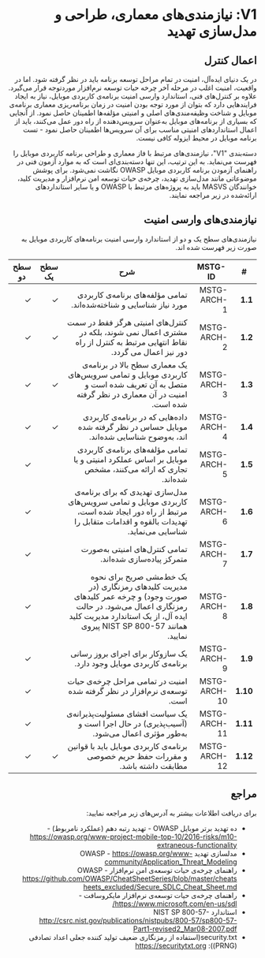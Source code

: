 <div dir="rtl" markdown="1">

# V1: نیازمندی‌های معماری، طراحی و مدل‌سازی تهدید

## اعمال کنترل

در یک دنیای ایده‌آل، امنیت در تمام مراحل توسعه برنامه باید در نظر گرفته شود. اما در واقعیت، امنیت اغلب در مرحله آخر چرخه حیات توسعه نرم‌افزار موردتوجه قرار می‌گیرد. علاوه بر کنترل‌های فنی، استاندارد وارسی امنیت برنامه‌ی کاربردی موبایل، نیاز به ایجاد فرایندهایی دارد که بتوان از مورد توجه بودن امنیت در زمان برنامه‌ریزی معماری برنامه‌ی موبایل و شناخت وظیفه‌مندی‌های اصلی و امنیتی مؤلفه‌ها اطمینان حاصل نمود. از آنجایی که بسیاری از برنامه‌های موبایل به‌عنوان سرویس‌دهنده از راه دور عمل می‌کنند، باید از اعمال استانداردهای امنیتی مناسب برای آن سرویس‌ها اطمینان حاصل نمود - تست برنامه موبایل در محیط ایزوله کافی نیست.

دسته‌بندی "V1"، نیازمندی‌های مرتبط با فاز معماری و طراحی برنامه کاربردی موبایل را فهرست می‌نماید. به این ترتیب، این تنها دسته‌بندی‌ای است که به موارد آزمون فنی در راهنمای آزمودن برنامه کاربردی موبایل OWASP نگاشت نمی‌شود. برای پوشش موضوعاتی مانند مدل‌سازی تهدید، چرخه‌ی حیات توسعه امن نرم‌افزار و مدیریت کلید، خوانندگان MASVS باید به پروژه‌های مرتبط با OWASP و یا سایر استانداردهای ارائه‌شده در زیر مراجعه نمایند.

## نیازمندی‌های وارسی امنیت

نیازمندی‌های سطح یک و دو از استاندارد وارسی امنیت برنامه‌های کاربردی موبایل به صورت زیر فهرست شده اند.

| # | MSTG-ID | شرح | سطح یک | سطح دو |
| -- | -------- | ---------------------- | - | - |
| **1.1** | MSTG-ARCH-1 | تمامی مؤلفه‌های برنامه‌ی کاربردی مورد نیاز شناسایی و شناخته‌شده‌اند. | ✓ | ✓ |
| **1.2** | MSTG-ARCH-2 |  کنترل‌های امنیتی هرگز فقط در سمت مشتری اعمال نمی شوند، بلکه در نقاط انتهایی مرتبط به کنترل از راه دور  نیز اعمال می گردد. | ✓ | ✓ |
| **1.3** | MSTG-ARCH-3 | یک معماری سطح بالا در برنامه‌ی کاربردی موبایل و تمامی سرویس‌های متصل به آن تعریف شده است و امنیت در آن معماری در نظر گرفته شده است. | ✓ | ✓ |
| **1.4** | MSTG-ARCH-4 | داده‌هایی که در برنامه‌ی کاربردی موبایل حساس در نظر گرفته شده اند، به‌وضوح شناسایی شده‌اند. | ✓ | ✓ |
| **1.5** | MSTG-ARCH-5 | تمامی مؤلفه‌های برنامه‌ی کاربردی موبایل بر اساس عملکرد امنیتی و یا تجاری که ارائه می‌کنند، مشخص شده‌اند. |  | ✓ |
| **1.6** | MSTG-ARCH-6 | مدل‌سازی تهدیدی که برای برنامه‌ی کاربردی موبایل و تمامی سرویس‌های مرتبط از راه دور ایجاد شده است، تهدیدات بالقوه و اقدامات متقابل را شناسایی می‌نماید. |  | ✓ |
| **1.7** | MSTG-ARCH-7 | تمامی کنترل‌های امنیتی به‌صورت متمرکز پیاده‌سازی شده‌اند. |  | ✓ |
| **1.8** | MSTG-ARCH-8 | یک خط‌مشی صریح برای نحوه مدیریت کلیدهای رمزنگاری (در صورت وجود) و چرخه عمر کلیدهای رمزنگاری اعمال می‌شود. در حالت ایده آل، از یک استاندارد مدیریت کلید همانند NIST SP 800-57 پیروی نمایید. |  | ✓ |
| **1.9** | MSTG-ARCH-9 | یک سازوکار برای اجرای بروز رسانی برنامه‌ی کاربردی موبایل وجود دارد. |  | ✓ |
| **1.10** | MSTG-ARCH-10 | امنیت در تمامی مراحل چرخه‌ی حیات توسعه‌ی نرم‌افزار در نظر گرفته شده است. |  | ✓ |
| **1.11** | MSTG-ARCH-11 | یک سیاست افشای مسئولیت‌پذیرانه‌ی (آسیب‌پذیری) در حال اجرا است و به‌طور مؤثری اعمال می‌شود. |  | ✓ |
| **1.12** | MSTG-ARCH-12 | برنامه‌ی کاربردی موبایل باید با قوانین و مقررات حفظ حریم خصوصی مطابقت داشته باشد. | ✓ | ✓ |

## مراجع

برای دریافت اطلاعات بیشتر به آدرس‌های زیر مراجعه نمایید:

- ده تهدید برتر موبایل OWASP - تهدید رتبه دهم (عملکرد نامربوط) - <https://owasp.org/www-project-mobile-top-10/2016-risks/m10-extraneous-functionality>
- مدلسازی تهدید OWASP - <https://owasp.org/www-community/Application_Threat_Modeling>
- راهنمای چرخه‌ی حیات توسعه‌ی امن نرم‌افزار OWASP - <https://github.com/OWASP/CheatSheetSeries/blob/master/cheatsheets_excluded/Secure_SDLC_Cheat_Sheet.md>
- راهنمای چرخه‌ی حیات توسعه‌ی نرم‌افزار مایکروسافت - <https://www.microsoft.com/en-us/sdl/>
- استاندارد NIST SP 800-57- <http://csrc.nist.gov/publications/nistpubs/800-57/sp800-57-Part1-revised2_Mar08-2007.pdf>
- security.txt(استفاده از رمزنگاری ضعیف تولید کننده جعلی اعداد تصادفی (PRNG)): <https://securitytxt.org>

</div>
